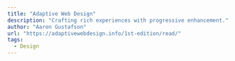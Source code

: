 ```yaml
---
title: "Adaptive Web Design"
description: "Crafting rich experiences with progressive enhancement."
author: "Aaron Gustafson"
url: "https://adaptivewebdesign.info/1st-edition/read/"
tags:
  - Design
---
```


